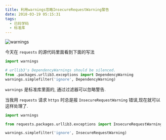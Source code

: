 ```yaml
---
title: 利用warnings忽略InsecureRequestWarning警告
date: 2018-03-19 05:15:31
tags:
  - 已码学码
  - 标准库
---
```


![warnings](/blog/assert/2018-03-19.png)

今天在 `requests` 的源代码里面看到下面的写法

```python
import warnings

# urllib3's DependencyWarnings should be silenced.
from .packages.urllib3.exceptions import DependencyWarning
warnings.simplefilter('ignore', DependencyWarning)
```

`warnings` 是标准库里面的, 通过过滤器可以忽略警告.

当我用 `requests` 请求 `https` 时总是报 `InsecureRequestWarning` 错误,现在就可以这样处理了.

```python
import warnings

from requests.packages.urllib3.exceptions import InsecureRequestWarning

warnings.simplefilter('ignore', InsecureRequestWarning)
```
